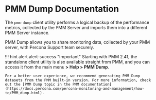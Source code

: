 # PMM Dump Documentation

The `pmm-dump` client utility performs a logical backup of the performance metrics, collected by the PMM Server and imports them into a different PMM Server instance.

PMM Dump allows you to share monitoring data, collected by your PMM server, with Percona Support team securely.

!!! hint alert alert-success "Important"
    Starting with PMM 2.41, the standalone client utility is also available straight from PMM, and you can access it from the main menu **> Help > PMM Dump**.

    For a better user experience, we recommend generating PMM Dump datasets from the PMM built-in version. For more information, check out the [PMM Dump topic in the PMM documentation](https://docs.percona.com/percona-monitoring-and-management/how-to/PMM_dump.html).
